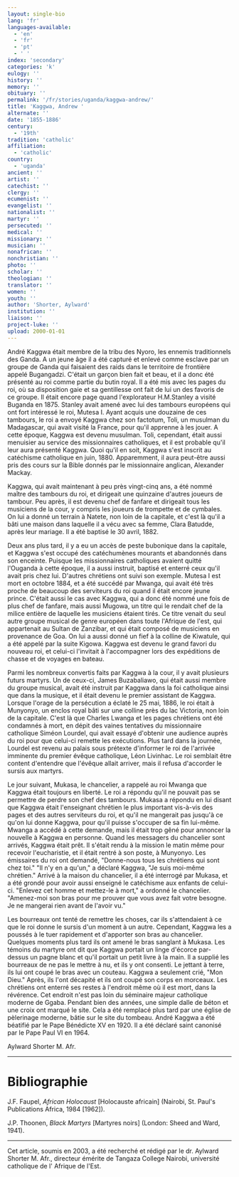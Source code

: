 ```yaml
---
layout: single-bio
lang: 'fr'
languages-available:
  - 'en'
  - 'fr'
  - 'pt'
  - ' '
index: 'secondary'
categories: 'k'
eulogy: ''
history: ''
memory: ''
obituary: ''
permalink: '/fr/stories/uganda/kaggwa-andrew/'
title: 'Kaggwa, Andrew '
alternate: ''
date: '1855-1886'
century:
  - '19th'
tradition: 'catholic'
affiliation:
  - 'catholic'
country:
  - 'uganda'
ancient: ''
artist: ''
catechist: ''
clergy: ''
ecumenist: ''
evangelist: ''
nationalist: ''
martyr: ''
persecuted: ''
medical: ''
missionary: ''
musician: ''
nonafrican: ''
nonchristian: ''
photo: ''
scholar: ''
theologian: ''
translator: ''
women: ''
youth: ''
author: 'Shorter, Aylward'
institution: ''
liaison: ''
project-luke: ''
upload: 2000-01-01
---
```



André Kaggwa était membre de la tribu des Nyoro, les ennemis traditionnels des Ganda. A un jeune âge il a été capturé et enlevé comme esclave par un groupe de Ganda qui faisaient des raids dans le territoire de frontière appelé Bugangadzi. C'était un garçon bien fait et beau, et il a donc été présenté au roi comme partie du butin royal. Il a été mis avec les pages du roi, où sa disposition gaie et sa gentillesse ont fait de lui un des favoris de ce groupe. Il était encore page quand l'explorateur H.M.Stanley a visité Buganda en 1875. Stanley avait amené avec lui des tambours européens qui ont fort intéressé le roi, Mutesa I. Ayant acquis une douzaine de ces tambours, le roi a envoyé Kaggwa chez son factotum, Toli, un musulman du Madagascar, qui avait visité la France, pour qu'il apprenne à les jouer. A cette époque, Kaggwa est devenu musulman. Toli, cependant, était aussi menuisier au service des missionnaires catholiques, et il est probable qu'il leur aura présenté Kaggwa. Quoi qu'il en soit, Kaggwa s'est inscrit au catéchisme catholique en juin, 1880. Apparemment, il aura peut-être aussi pris des cours sur la Bible donnés par le missionnaire anglican, Alexander Mackay.

Kaggwa, qui avait maintenant à peu près vingt-cinq ans, a été nommé maître des tambours du roi, et dirigeait une quinzaine d'autres joueurs de tambour. Peu après, il est devenu chef de fanfare et dirigeait tous les musiciens de la cour, y compris les joueurs de trompette et de cymbales. On lui a donné un terrain à Natete, non loin de la capitale, et c'est là qu'il a bâti une maison dans laquelle il a vécu avec sa femme, Clara Batudde, après leur mariage. Il a été baptisé le 30 avril, 1882.

Deux ans plus tard, il y a eu un accès de peste bubonique dans la capitale, et Kaggwa s'est occupé des catéchumènes mourants et abandonnés dans son enceinte. Puisque les missionnaires catholiques avaient quitté l'Ouganda à cette époque, il a aussi instruit, baptisé et enterré ceux qu'il avait pris chez lui. D'autres chrétiens ont suivi son exemple. Mutesa I est mort en octobre 1884, et a été succédé par Mwanga, qui avait été très proche de beaucoup des serviteurs du roi quand il était encore jeune prince. C'était aussi le cas avec Kaggwa, qui a donc été nommé une fois de plus chef de fanfare, mais aussi Mugowa, un titre qui le rendait chef de la milice entière de laquelle les musiciens étaient tirés. Ce titre venait du seul autre groupe musical de genre européen dans toute l'Afrique de l'est, qui appartenait au Sultan de Zanzibar, et qui était composé de musiciens en provenance de Goa. On lui a aussi donné un fief à la colline de Kiwatule, qui a été appelé par la suite Kigowa. Kaggwa est devenu le grand favori du nouveau roi, et celui-ci l'invitait à l'accompagner lors des expéditions de chasse et de voyages en bateau.

Parmi les nombreux convertis faits par Kaggwa à la cour, il y avait plusieurs futurs martyrs. Un de ceux-ci, James Buzabaliawo, qui était aussi membre du groupe musical, avait été instruit par Kaggwa dans la foi catholique ainsi que dans la musique, et il était devenu le premier assistant de Kaggwa. Lorsque l'orage de la persécution a éclaté le 25 mai, 1886, le roi était à Munyonyo, un enclos royal bâti sur une colline près du lac Victoria, non loin de la capitale. C'est là que Charles Lwanga et les pages chrétiens ont été condamnés à mort, en dépit des vaines tentatives du missionnaire catholique Siméon Lourdel, qui avait essayé d'obtenir une audience auprès du roi pour que celui-ci remette les exécutions. Plus tard dans la journée, Lourdel est revenu au palais sous prétexte d'informer le roi de l'arrivée imminente du premier évêque catholique, Léon Livinhac. Le roi semblait être content d'entendre que l'évêque allait arriver, mais il refusa d'accorder le sursis aux martyrs.

Le jour suivant, Mukasa, le chancelier, a rappelé au roi Mwanga que Kaggwa était toujours en liberté. Le roi a répondu qu'il ne pouvait pas se permettre de perdre son chef des tambours. Mukasa a répondu en lui disant que Kaggwa était l'enseignant chrétien le plus important vis-à-vis des pages et des autres serviteurs du roi, et qu'il ne mangerait pas jusqu'à ce qu'on lui donne Kaggwa, pour qu'il puisse s'occuper de sa fin lui-même. Mwanga a accédé à cette demande, mais il était trop gêné pour annoncer la nouvelle à Kaggwa en personne. Quand les messagers du chancelier sont arrivés, Kaggwa était prêt. Il s'était rendu à la mission le matin même pour recevoir l'eucharistie, et il était rentré à son poste, à Munyonyo. Les émissaires du roi ont demandé, "Donne-nous tous les chrétiens qui sont chez toi."  "Il n'y en a qu'un," a déclaré Kaggwa, "Je suis moi-même chrétien." Arrivé à la maison du chancelier, il a été interrogé par Mukasa, et a été grondé pour avoir aussi enseigné le catéchisme aux enfants de celui-ci. "Enlevez cet homme et mettez-le à mort," a ordonné le chancelier. "Amenez-moi son bras pour me prouver que vous avez fait votre besogne. Je ne mangerai rien avant de l'avoir vu."

Les bourreaux ont tenté de remettre les choses, car ils s'attendaient à ce que le roi donne le sursis d'un moment à un autre. Cependant, Kaggwa les a poussés à le tuer rapidement et d'apporter son bras au chancelier. Quelques moments plus tard ils ont amené le bras sanglant à Mukasa. Les témoins du martyre ont dit que Kaggwa portait un linge d'écorce par-dessus un pagne blanc et qu'il portait un petit livre à la main. Il a supplié les bourreaux de ne pas le mettre à nu, et ils y ont consenti. Le jettant à terre, ils lui ont coupé le bras avec un couteau. Kaggwa a seulement crié, "Mon Dieu." Après, ils l'ont décapité et ils ont coupé son corps en morceaux. Les chrétiens ont enterré ses restes à l'endroit même où il est mort, dans la révérence. Cet endroit n'est pas loin du séminaire majeur catholique moderne de Ggaba. Pendant bien des années, une simple dalle de béton et une croix ont marqué le site. Cela a été remplacé plus tard par une église de pèlerinage moderne, bâtie sur le site du tombeau. André Kaggwa a été béatifié par le Pape Bénédicte XV en 1920. Il a été déclaré saint canonisé par le Pape Paul VI en 1964.

Aylward Shorter M. Afr.

---

# Bibliographie

J.F. Faupel, *African Holocaust* [Holocauste africain] (Nairobi, St. Paul's Publications Africa, 1984 [1962]).

J.P. Thoonen, *Black Martyrs* [Martyres noirs] (London: Sheed and Ward, 1941).

---

Cet article, soumis en 2003, a été recherché et rédigé par le dr. Aylward Shorter M. Afr., directeur émérite de Tangaza College Nairobi, université catholique de l' Afrique de l'Est.